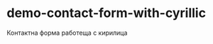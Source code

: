 demo-contact-form-with-cyrillic
===============================

Контактна форма работеща с кирилица
